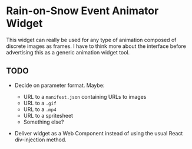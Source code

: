 # Rain-on-Snow Event Animator Widget

This widget can really be used for any type of animation composed of discrete
images as frames. I have to think more about the interface before advertising
this as a generic animation widget tool.


## TODO

- Decide on parameter format. Maybe:
  - URL to a `manifest.json` containing URLs to images
  - URL to a `.gif`
  - URL to a `.mp4`
  - URL to a spritesheet
  - Something else?

- Deliver widget as a Web Component instead of using the usual React
  div-injection method.
